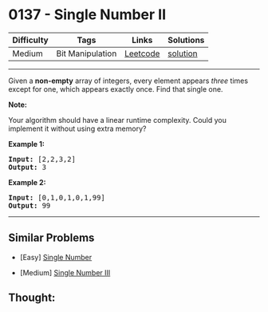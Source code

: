 # 0137 - Single Number II

Difficulty  | Tags | Links | Solutions
----------- | ---- | ----- | -----
Medium | Bit Manipulation | [Leetcode](https://leetcode.com/problems/single-number-ii) | [solution](https://leetcode.com/problems/single-number-ii/solution/)


-----------

<p>Given a <strong>non-empty</strong>&nbsp;array of integers, every element appears <em>three</em> times except for one, which appears exactly once. Find that single one.</p>

<p><strong>Note:</strong></p>

<p>Your algorithm should have a linear runtime complexity. Could you implement it without using extra memory?</p>

<p><strong>Example 1:</strong></p>

<pre>
<strong>Input:</strong> [2,2,3,2]
<strong>Output:</strong> 3
</pre>

<p><strong>Example 2:</strong></p>

<pre>
<strong>Input:</strong> [0,1,0,1,0,1,99]
<strong>Output:</strong> 99</pre>


-----------


## Similar Problems

- [Easy] [Single Number](single-number)

- [Medium] [Single Number III](single-number-iii)




## Thought:

